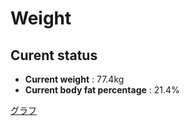 # Weight

## Curent status
- **Current weight** : 77.4kg
- **Current body fat percentage** : 21.4%

[グラフ](http://yasuharu519.github.io/Weight/)


